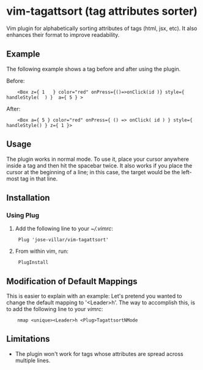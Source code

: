 # vim-tagattsort (tag attributes sorter)
Vim plugin for alphabetically sorting attributes of tags (html, jsx, etc). It also enhances their format to improve readability.

## Example

The following example shows a tag before and after using the plugin.

Before:

        <Box z={ 1   } color="red" onPress={()=>onClick(id )} style={ handleStyle(  ) }  a={ 5 } >

After:

        <Box a={ 5 } color="red" onPress={ () => onClick( id ) } style={ handleStyle() } z={ 1 }>

## Usage

The plugin works in normal mode. To use it, place your cursor anywhere inside a tag and then hit the spacebar twice. It also works if you place the cursor at the beginning of a line; in this case, the target would be the left-most tag in that line.

## Installation

### Using Plug

1. Add the following line to your *~/.vimrc*:

        Plug 'jose-villar/vim-tagattsort'

2. From within vim, run:

        PlugInstall


## Modification of Default Mappings

This is easier to explain with an example: Let's pretend you wanted to change the default mapping to '\<Leader\>h'. The way to accomplish this, is to add the following line to your *vimrc*:

        nmap <unique><Leader>h <Plug>TagattsortNMode

## Limitations

- The plugin won't work for tags whose attributes are spread across multiple lines.
